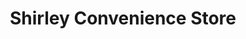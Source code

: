 ---
title: "Shirley Convenience Store"
url: /croydon/shirley-convenience-store/
shop: convenience
---